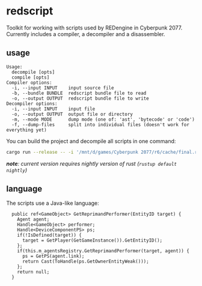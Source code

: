 # redscript
Toolkit for working with scripts used by REDengine in Cyberpunk 2077.
Currently includes a compiler, a decompiler and a disassembler.

## usage
```
Usage:
  decompile [opts]
  compile [opts]
Compiler options:
  -i, --input INPUT    input source file
  -b, --bundle BUNDLE  redscript bundle file to read
  -o, --output OUTPUT  redscript bundle file to write
Decompiler options:
  -i, --input INPUT    input file
  -o, --output OUTPUT  output file or directory
  -m, --mode MODE      dump mode (one of: 'ast', 'bytecode' or 'code')
  -f, --dump-files     split into individual files (doesn't work for everything yet)
```

You can build the project and decompile all scripts in one command:
```bash
cargo run --release -- -i '/mnt/d/games/Cyberpunk 2077/r6/cache/final.redscript' -o classes.redscript
```
*__note__: current version requires nightly version of rust (`rustup default nightly`)*

## language
The scripts use a Java-like language:
```
  public ref<GameObject> GetReprimandPerformer(EntityID target) {
    Agent agent;
    Handle<GameObject> performer;
    Handle<DeviceComponentPS> ps;
    if(!IsDefined(target)) {
      target = GetPlayer(GetGameInstance()).GetEntityID();
    };
    if(this.m_agentsRegistry.GetReprimandPerformer(target, agent)) {
      ps = GetPS(agent.link);
      return Cast(ToHandle(ps.GetOwnerEntityWeak()));
    };
    return null;
  }
```
